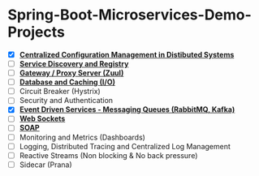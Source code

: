 # Spring-Boot-Microservices-Demo-Projects
- [X] **[Centralized Configuration Management in Distibuted Systems](https://github.com/sriram-ponangi/Spring-Boot-Microservices-Demo-Projects/tree/master/a.\)%20Configuration%20Management  "readme")**
- [ ] **[Service Discovery and Registry](https://github.com/sriram-ponangi/Spring-Boot-Microservices-Demo-Projects/tree/master/b.\)%20Service%20Discovery%20and%20Registry)**
- [ ] **[Gateway / Proxy Server (Zuul)](https://github.com/sriram-ponangi/Spring-Boot-Microservices-Demo-Projects/tree/master/c.\)%20Gateway%20-%20Proxy%20Server)**
- [ ] **[Database and Caching (I/O)](https://github.com/sriram-ponangi/Spring-Boot-Microservices-Demo-Projects/tree/master/e.\)%20Database%20and%20Caching%20\(IO\) "readme")**
- [ ] Circuit Breaker (Hystrix)
- [ ] Security and Authentication
- [X] **[Event Driven Services - Messaging Queues (RabbitMQ, Kafka)](https://github.com/sriram-ponangi/Spring-Boot-Microservices-Demo-Projects/tree/master/i.\)%20Event%20Driven%20Services%20-%20Messaging%20Queues "readme")**
- [ ] **[Web Sockets](https://github.com/sriram-ponangi/Spring-Boot-Microservices-Demo-Projects/tree/master/l.\)%20Web%20Sockets)**
- [ ] **[SOAP](https://github.com/sriram-ponangi/Spring-Boot-Microservices-Demo-Projects/tree/master/m.\)%20SOAP "readme")**
- [ ] Monitoring and Metrics (Dashboards)
- [ ] Logging, Distributed Tracing and Centralized Log Management
- [ ] Reactive Streams (Non blocking & No back pressure)
- [ ] Sidecar (Prana)
